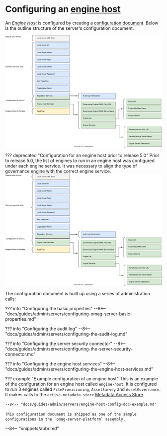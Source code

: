<!-- SPDX-License-Identifier: CC-BY-4.0 -->
<!-- Copyright Contributors to the Egeria project. -->

# Configuring an [engine host](/concepts/engine-host)

An *[Engine Host](/concepts/engine-host)* is configured by creating a [configuration document](/concepts/configuration-document).  Below is the outline structure of the server's configuration document.

![Configuration for an engine host](engine-host-config.svg)

??? deprecated "Configuration for an engine host prior to release 5.0"
    Prior to release 5.0, the list of engines to run in an engine host was configured under each engine service.  It was necessary to align the type of governance engine with the correct engine service.
    ![Configuration for an engine host prior to release 5.0](engine-host-config.svg)

The configuration document is built up using a series of administration calls:

??? info "Configuring the basic properties"
    --8<-- "docs/guides/admin/servers/configuring-omag-server-basic-properties.md"

??? info "Configuring the audit log"
    --8<-- "docs/guides/admin/servers/configuring-the-audit-log.md"

??? info "Configuring the server security connector"
    --8<-- "docs/guides/admin/servers/configuring-the-server-security-connector.md"

??? info "Configuring the engine host services"
    --8<-- "docs/guides/admin/servers/configuring-the-engine-host-services.md"

??? example "Example configuration of an engine host"
    This is an example of the configuration for an engine host called `engine-host`.  It is configured to run 3 engines called `FileProvisioning`, `AssetSurvey` and `AssetGovernance`.  It makes calls to the `active-metadata-store` [Metadata Access Store](/concepts/metadata-access-store).
    
    --8<-- "docs/guides/admin/servers/engine-host-config-doc-example.md"

    This configuration document is shipped as one of the sample configurations in the `omag-server-platform` assembly.

--8<-- "snippets/abbr.md"
